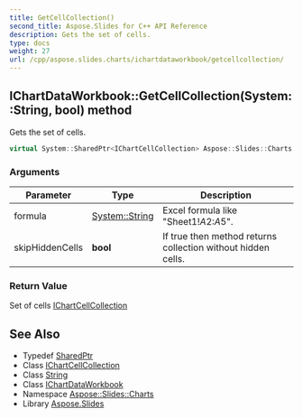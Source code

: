 ```yaml
---
title: GetCellCollection()
second_title: Aspose.Slides for C++ API Reference
description: Gets the set of cells.
type: docs
weight: 27
url: /cpp/aspose.slides.charts/ichartdataworkbook/getcellcollection/
---
```

## IChartDataWorkbook::GetCellCollection(System::String, bool) method


Gets the set of cells.

```cpp
virtual System::SharedPtr<IChartCellCollection> Aspose::Slides::Charts::IChartDataWorkbook::GetCellCollection(System::String formula, bool skipHiddenCells)=0
```


### Arguments

| Parameter | Type | Description |
| --- | --- | --- |
| formula | [System::String](../../../system/string/) | Excel formula like \"Sheet1!$A$2:$A$5\". |
| skipHiddenCells | **bool** | If true then method returns collection without hidden cells. |

### Return Value

Set of cells [IChartCellCollection](../../ichartcellcollection/)

## See Also

* Typedef [SharedPtr](../../system/sharedptr/)
* Class [IChartCellCollection](../ichartcellcollection/)
* Class [String](../../system/string/)
* Class [IChartDataWorkbook](./)
* Namespace [Aspose::Slides::Charts](../)
* Library [Aspose.Slides](../../)